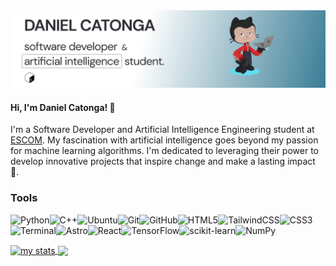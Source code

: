 <img src="https://raw.githubusercontent.com/danielctecla/danielctecla/main/gh-header-image.png" alt="banner that says Daniel Catonga - artificial intelligent student and community organizer alongside a cartoon illustration of Daniel">

#### Hi, I'm Daniel Catonga! 👋

I'm a Software Developer and Artificial Intelligence Engineering student at [ESCOM](https://www.escom.ipn.mx/). My fascination with artificial intelligence goes beyond my passion for machine learning algorithms. I'm dedicated to leveraging their power to develop innovative projects that inspire change and make a lasting impact 🚀.

### Tools

![Python](https://img.shields.io/badge/python-3670A0?style=for-the-badge&logo=python&logoColor=ffdd54)![C++](https://img.shields.io/badge/c++-%2300599C.svg?style=for-the-badge&logo=c%2B%2B&logoColor=white)![Ubuntu](https://img.shields.io/badge/Ubuntu-E95420?style=for-the-badge&logo=ubuntu&logoColor=white)![Git](https://img.shields.io/badge/git-%23F05033.svg?style=for-the-badge&logo=git&logoColor=white)![GitHub](https://img.shields.io/badge/github-%23121011.svg?style=for-the-badge&logo=github&logoColor=white)![HTML5](https://img.shields.io/badge/html5-%23E34F26.svg?style=for-the-badge&logo=html5&logoColor=white)![TailwindCSS](https://img.shields.io/badge/tailwindcss-%2338B2AC.svg?style=for-the-badge&logo=tailwind-css&logoColor=white)![CSS3](https://img.shields.io/badge/css3-%231572B6.svg?style=for-the-badge&logo=css3&logoColor=white)![Terminal](https://img.shields.io/badge/Terminal-%234D4D4D.svg?style=for-the-badge&logo=windows-terminal&logoColor=white)![Astro](https://img.shields.io/badge/astro-%232C2052.svg?style=for-the-badge&logo=astro&logoColor=white)![React](https://img.shields.io/badge/react-%2320232a.svg?style=for-the-badge&logo=react&logoColor=%2361DAFB)![TensorFlow](https://img.shields.io/badge/TensorFlow-%23FF6F00.svg?style=for-the-badge&logo=TensorFlow&logoColor=white)![scikit-learn](https://img.shields.io/badge/scikit--learn-%23F7931E.svg?style=for-the-badge&logo=scikit-learn&logoColor=white)![NumPy](https://img.shields.io/badge/numpy-%23013243.svg?style=for-the-badge&logo=numpy&logoColor=white)

<!-- <img alt="my streak stats"  width="49%" src="https://streak-stats.demolab.com?user=danielctecla&theme=nord&hide_border=true&border_radius=4.4&card_width=400&card_height=170&background=EB545400&dates=38BDAE&currStreakNum=6A9CF1&fire=C094F3&ring=6A9CF1&sideLabels=38BDAE&currStreakLabel=38BDAE&sideNums=8DB7FD&stroke=C094F3&hide_longest_streak=true"/> -->
<a href="https://github.com/anuraghazra/github-readme-stats">
  <img height=200 align="center" alt="my stats" src="https://github-readme-stats.vercel.app/api?username=danielctecla&show_icons=true&theme=tokyonight&hide_border=true&bg_color=00000000"/>
</a>
<a href="https://github.com/anuraghazra/convoychat">
  <img height=200 align="center" src="https://github-readme-stats.vercel.app/api/top-langs?username=danielctecla&theme=tokyonight&layout=compact&langs_count=8&card_width=320&bg_color=00000000&hide_border=true" />
</a>

